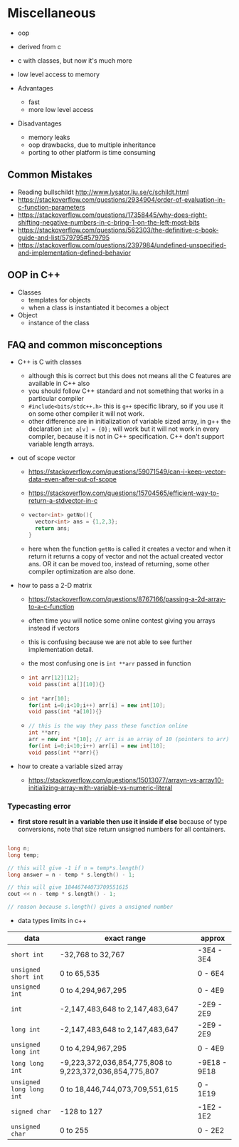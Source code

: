 # Miscellaneous

- oop
- derived from c
- c with classes, but now it's much more
- low level access to memory

- Advantages
    - fast
    - more low level access
- Disadvantages
    - memory leaks
    - oop drawbacks, due to multiple inheritance
    - porting to other platform is time consuming

## Common Mistakes

- Reading bullschildt <http://www.lysator.liu.se/c/schildt.html>
- <https://stackoverflow.com/questions/2934904/order-of-evaluation-in-c-function-parameters>
- <https://stackoverflow.com/questions/17358445/why-does-right-shifting-negative-numbers-in-c-bring-1-on-the-left-most-bits>
- <https://stackoverflow.com/questions/562303/the-definitive-c-book-guide-and-list/579795#579795>
- <https://stackoverflow.com/questions/2397984/undefined-unspecified-and-implementation-defined-behavior>

## OOP in C++

- Classes
    - templates for objects
    - when a class is instantiated it becomes a object
- Object
    - instance of the class

## FAQ and common misconceptions

- C++ is C with classes
    - although this is correct but this does not means all the C features are available
      in C++ also
    - you should follow C++ standard and not something that works in a particular compiler
    - `#include<bits/stdc++.h>` this is `g++` specific library, so if you use it on
      some other compiler it will not work.
    - other difference are in initialization of variable sized array, in g++ the declaration
      `int a[v] = {0};` will work but it will not work in every compiler, because it is not in
      C++ specification. C++ don't support variable length arrays.
- out of scope vector
    - <https://stackoverflow.com/questions/59071549/can-i-keep-vector-data-even-after-out-of-scope>
    - <https://stackoverflow.com/questions/15704565/efficient-way-to-return-a-stdvector-in-c>

    - ```cpp
      vector<int> getNo(){
        vector<int> ans = {1,2,3};
        return ans;
      }
      ```

    - here when the function `getNo` is called it creates a vector and when it return
      it returns a copy of vector and not the actual created vector ans.
      OR
      it can be moved too, instead of returning, some other compiler optimization are also done.
- how to pass a 2-D matrix
    - <https://stackoverflow.com/questions/8767166/passing-a-2d-array-to-a-c-function>
    - often time you will notice some online contest giving you arrays instead if vectors
    - this is confusing because we are not able to see further implementation detail.
    - the most confusing one is `int **arr` passed in function

    - ```cpp
      int arr[12][12];
      void pass(int a[][10]){}
      ```

    - ```cpp
      int *arr[10];
      for(int i=0;i<10;i++) arr[i] = new int[10];
      void pass(int *a[10]){}
      ```

    - ```cpp
      // this is the way they pass these function online
      int **arr;
      arr = new int *[10]; // arr is an array of 10 (pointers to arr)
      for(int i=0;i<10;i++) arr[i] = new int[10];
      void pass(int **arr){}
      ```

- how to create a variable sized array
    - <https://stackoverflow.com/questions/15013077/arrayn-vs-array10-initializing-array-with-variable-vs-numeric-literal>

### Typecasting error

- **first store result in a variable then use it inside if else**
  because of type conversions, note that size return unsigned numbers for
  all containers.

```cpp

long n;
long temp;

// this will give -1 if n = temp*s.length()
long answer = n - temp * s.length() - 1; 

// this will give 18446744073709551615
cout << n - temp * s.length() - 1;

// reason because s.length() gives a unsigned number
```

- data types limits in c++

data | exact range | approx
---|---|---
`short int` | -32,768 to 32,767 | -3E4 - 3E4
`unsigned short int` | 0 to 65,535 | 0 - 6E4
`unsigned int` | 0 to 4,294,967,295 | 0 - 4E9
`int` | -2,147,483,648 to 2,147,483,647 | -2E9 - 2E9
`long int` | -2,147,483,648 to 2,147,483,647 | -2E9 - 2E9
`unsigned long int` | 0 to 4,294,967,295 | 0 - 4E9
`long long int` | -9,223,372,036,854,775,808 to 9,223,372,036,854,775,807 | -9E18 - 9E18
`unsigned long long int` | 0 to 18,446,744,073,709,551,615 | 0 - 1E19
`signed char` | -128 to 127 | -1E2 - 1E2
`unsigned char` | 0 to 255 | 0 - 2E2

